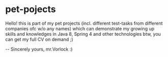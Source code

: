 # pet-pojects
Hello!
this is part of my pet projects (incl. different test-tasks from different companies ofc w/o any names) which can demonstrate my growing up skills and knowledges in Java 8, Spring 4 and other technologies
btw, you can get my full CV on demand ;)

-- 
Sincerely yours,
mr.Vorlock :)